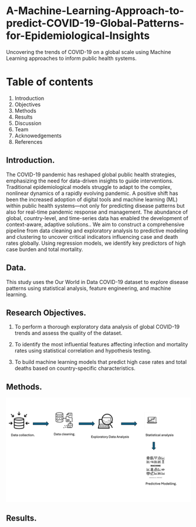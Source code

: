 # A-Machine-Learning-Approach-to-predict-COVID-19-Global-Patterns-for-Epidemiological-Insights
Uncovering the trends of COVID-19 on a global scale using Machine Learning approaches to inform public health systems.


# Table of contents

1. Introduction
2. Objectives
3. Methods
4. Results
5. Discussion
6. Team
7. Acknowedgements
8. References

##  Introduction.
The COVID-19 pandemic has reshaped global public health strategies, emphasizing the need for data-driven insights to guide interventions. Traditional epidemiological models struggle to adapt to the complex, nonlinear dynamics of a rapidly evolving pandemic. A positive shift has been the increased adoption of digital tools and machine learning (ML) within public health systems—not only for predicting disease patterns but also for real-time pandemic response and management. The abundance of global, country-level, and time-series data has enabled the development of context-aware, adaptive solutions.. We aim to construct a comprehensive pipeline from data cleaning and exploratory analysis to predictive modeling and clustering to uncover critical indicators influencing case and death rates globally. Using regression models, we identify key predictors of high case burden and total mortality. 

## Data.
This study uses the Our World in Data COVID-19 dataset to explore disease patterns using statistical analysis, feature engineering, and machine learning.

## Research Objectives.

1. To perform a thorough exploratory data analysis of global COVID-19 trends and assess the quality of the dataset.

2. To identify the most influential features affecting infection and mortality rates using statistical correlation and hypothesis testing.

3. To build machine learning models that predict high case rates and total deaths based on country-specific characteristics.

## Methods.
![An overview of the genneral methods](https://github.com/ENEZA-DSI/A-Machine-Learning-Approach-to-predict-COVID-19-Global-Patterns-for-Epidemiological-Insights/blob/main/Methods/Methods.png) 

## Results.

